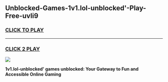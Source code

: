 
## Unblocked-Games-1v1.lol-unblocked'-Play-Free-uvli9
<h3>
<a href="https://premium76.site?title=1v1.lol-unblocked'&ref=18A1">CLICK TO PLAY</a></h3>
<hr>

<h3>
<a href="https://premium76.site?title=1v1.lol-unblocked'&ref=18A1">CLICK 2 PLAY</a>
  
</h3>

<a href="https://premium76.site?title=1v1.lol-unblocked'&ref=18A1"><img src="https://clearcache.store/games.png"></a>


**1v1.lol-unblocked' games unblocked: Your Gateway to Fun and Accessible Online Gaming**
